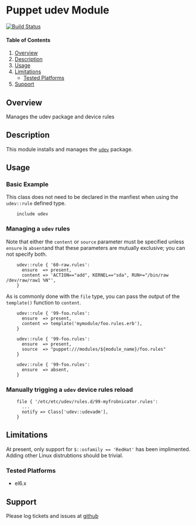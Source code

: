 Puppet udev Module
=========================

[![Build Status](https://travis-ci.org/jhoblitt/puppet-udev.png)](https://travis-ci.org/jhoblitt/puppet-udev)

#### Table of Contents

1. [Overview](#overview)
2. [Description](#description)
3. [Usage](#usage)
4. [Limitations](#limitations)
    * [Tested Platforms](#tested-platforms)
5. [Support](#support)


Overview
--------

Manages the udev package and device rules


Description
-----------

This module installs and manages the
[`udev`](http://www.freedesktop.org/software/systemd/man/udev.html) package.

Usage
-----

### Basic Example

This class does not need to be declared in the manfiest when using the
`udev::rule` defined type.

```puppet
    include udev
```

### Managing a `udev` rules

Note that either the `content` or `source` parameter must be specified unless
`ensure` is `absent`and that these parameters are mutually exclusive; you can
not specify both.

```puppet
    udev::rule { '60-raw.rules':
      ensure  => present,
      content => 'ACTION=="add", KERNEL=="sda", RUN+="/bin/raw /dev/raw/raw1 %N"',
    }
```

As is commonly done with the `file` type, you can pass the output of the `template()` function to `content`.

```puppet
    udev::rule { '99-foo.rules':
      ensure  => present,
      content => template('mymodule/foo.rules.erb'),
    }
```

```puppet
    udev::rule { '99-foo.rules':
      ensure  => present,
      source  => "puppet:///modules/${module_name}/foo.rules"
    }
```

```puppet
    udev::rule { '99-foo.rules':
      ensure  => absent,
    }
```


### Manually trigging a `udev` device rules reload

```puppet
    file { '/etc/etc/udev/rules.d/99-myfrobnicator.rules':
      ...
      notify => Class['udev::udevadm'],
    }
```


Limitations
-----------

At present, only support for `$::osfamily == 'RedHat'` has been implimented.
Adding other Linux distrubtions should be trivial.

### Tested Platforms

* el6.x


Support
-------

Please log tickets and issues at
[github](https://github.com/jhoblitt/puppet-udev/issues)

